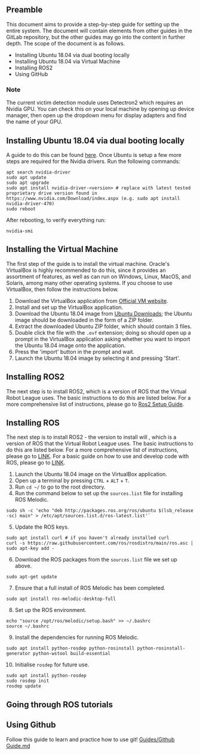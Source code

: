 ## Preamble

This document aims to provide a step-by-step guide for setting up the entire system. The document will contain elements from other guides in the GitLab repository, but the other guides may go into the content in further depth. The scope of the document is as follows. 

* Installing Ubuntu 18.04 via dual booting locally
* Installing Ubuntu 18.04 via Virtual Machine
* Installing ROS2
* Using GitHub

### Note 

The current victim detection module uses Detectron2 which requires an Nvidia GPU. You can check this on your local machine by opening up device manager, then open up the dropdown menu for display adapters and find the name of your GPU. 

## Installing Ubuntu 18.04 via dual booting locally
A guide to do this can be found [here](https://www.youtube.com/watch?v=u5QyjHIYwTQ). Once Ubuntu is setup a few more steps are required for the Nvidia drivers. Run the following commands:
```
apt search nvidia-driver
sudo apt update
sudo apt upgrade
sudo apt install nvidia-driver-<version> # replace with latest tested proprietary drive version found in https://www.nvidia.com/Download/index.aspx (e.g. sudo apt install nvidia-driver-470)
sudo reboot
```
After rebooting, to verify everything run:
```
nvidia-smi
```

## Installing the Virtual Machine

The first step of the guide is to install the virtual machine. Oracle's VirtualBox is highly recommended to do this, since it provides an assortment of features, as well as can run on Windows, Linux, MacOS, and Solaris, among many other operating systems. If you choose to use VirtualBox, then follow the instructions below.

1) Download the VirtualBox application from [Official VM website](https://www.virtualbox.org/wiki/Downloads).
2) Install and set up the VirtualBox application.
3) Download the Ubuntu 18.04 image from [Ubuntu Downloads](https://www.linuxvmimages.com/images/ubuntu-1804/); the Ubuntu image should be downloaded in the form of a ZIP folder.
4) Extract the downloaded Ubuntu ZIP folder, which should contain 3 files.
5) Double click the file with the `.ovf` extension; doing so should open up a prompt in the VirtualBox application asking whether you want to import the Ubuntu 18.04 image onto the application.
6) Press the 'import' button in the prompt and wait.
7) Launch the Ubuntu 18.04 image by selecting it and pressing 'Start'.

## Installing ROS2

The next step is to install ROS2, which is a version of ROS that the Virtual Robot League uses. The basic instructions to do this are listed below. For a more comprehensive list of instructions, please go to [Ros2 Setup Guide](https://docs.ros.org/en/humble/Installation/Ubuntu-Install-Debians.html?fbclid=IwAR1BMtU7T_279HwpSls0bdZFd1uk6QV6IbMuIwyuK_uXMGryi9LjhW40L_8).

## Installing ROS

The next step is to install ROS2 - the version to install will , which is a version of ROS that the Virtual Robot League uses. The basic instructions to do this are listed below. For a more comprehensive list of instructions, please go to [LINK](https://nw-syd-gitlab.cseunsw.tech/z9600614/VIP-AI4Everyone-Rescue/-/tree/main/Guides/Install%20ROS%20and%20Gazebo%20on%20Ubuntu%2020.04). For a basic guide on how to use and develop code with ROS, please go to [LINK](https://nw-syd-gitlab.cseunsw.tech/z9600614/VIP-AI4Everyone-Rescue/-/blob/main/Guides/ROS%20Basics.md).

1) Launch the Ubuntu 18.04 image on the VirtualBox application.
2) Open up a terminal by pressing `CTRL` + `ALT` + `T`.
3) Run `cd ~/` to go to the root directory.
4) Run the command below to set up the `sources.list` file for installing ROS Melodic.
```
sudo sh -c 'echo "deb http://packages.ros.org/ros/ubuntu $(lsb_release -sc) main" > /etc/apt/sources.list.d/ros-latest.list'`
```
5) Update the ROS keys.
```
sudo apt install curl # if you haven't already installed curl
curl -s https://raw.githubusercontent.com/ros/rosdistro/main/ros.asc | sudo apt-key add -
```
6) Download the ROS packages from the `sources.list` file we set up above.
```
sudo apt-get update
```
7) Ensure that a full install of ROS Melodic has been completed.
```
sudo apt install ros-melodic-desktop-full
```
8) Set up the ROS environment.
```
echo "source /opt/ros/melodic/setup.bash" >> ~/.bashrc
source ~/.bashrc
```
9) Install the dependencies for running ROS Melodic.
```
sudo apt install python-rosdep python-rosinstall python-rosinstall-generator python-wstool build-essential
```
10) Initialise `rosdep` for future use.
```
sudo apt install python-rosdep
sudo rosdep init
rosdep update
```

## Going through ROS tutorials

## Using Github
Follow this guide to learn and practice how to use git! [Guides/Github Guide.md](https://github.com/a-marugan/AI4Everyone-Rescue/blob/main/Guides/GitHub%20Guide.md)



